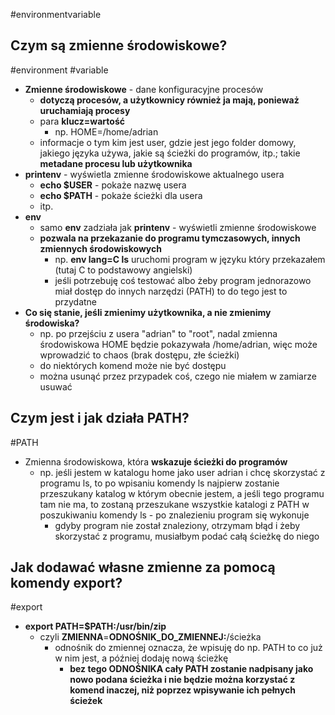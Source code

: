 #environmentvariable
## Czym są zmienne środowiskowe?
#environment #variable
- **Zmienne środowiskowe** - dane konfiguracyjne procesów
	- **dotyczą procesów, a użytkownicy również ja mają, ponieważ uruchamiają procesy**
	- para **klucz=wartość**
		- np. HOME=/home/adrian
	- informacje o tym kim jest user, gdzie jest jego folder domowy, jakiego języka używa, jakie są ścieżki do programów, itp.; takie **metadane procesu lub użytkownika**
- **printenv** - wyświetla zmienne środowiskowe aktualnego usera
	- **echo $USER** - pokaże nazwę usera
	- **echo $PATH** - pokaże ścieżki dla usera
	- itp.
- **env**
	- samo **env** zadziała jak **printenv** - wyświetli zmienne środowiskowe
	- **pozwala na przekazanie do programu tymczasowych, innych zmiennych środowiskowych**
		- np. **env lang=C ls** uruchomi program w języku który przekazałem (tutaj C to podstawowy angielski)
		- jeśli potrzebuję coś testować albo żeby program jednorazowo miał dostęp do innych narzędzi (PATH) to do tego jest to przydatne
- **Co się stanie, jeśli zmienimy użytkownika, a nie zmienimy środowiska?**
	- np. po przejściu z usera "adrian" to "root", nadal zmienna środowiskowa HOME będzie pokazywała /home/adrian, więc może wprowadzić to chaos (brak dostępu, złe ścieżki)
	- do niektórych komend może nie być dostępu
	- można usunąć przez przypadek coś, czego nie miałem w zamiarze usuwać

## Czym jest i jak działa PATH?
#PATH
- Zmienna środowiskowa, która **wskazuje ścieżki do programów**
	- np. jeśli jestem w katalogu home jako user adrian i chcę skorzystać z programu ls, to po wpisaniu komendy ls najpierw zostanie przeszukany katalog w którym obecnie jestem, a jeśli tego programu tam nie ma, to zostaną przeszukane wszystkie katalogi z PATH w poszukiwaniu komendy ls - po znalezieniu program się wykonuje
		- gdyby program nie został znaleziony, otrzymam błąd i żeby skorzystać z programu, musiałbym podać całą ścieżkę do niego

## Jak dodawać własne zmienne za pomocą komendy export?
#export
- **export PATH=$PATH:/usr/bin/zip**
	- czyli **ZMIENNA**=**ODNOŚNIK_DO_ZMIENNEJ:**/ścieżka
		- odnośnik do zmiennej oznacza, że wpisuję do np. PATH to co już w nim jest, a później dodaję nową ścieżkę
			- **bez tego ODNOŚNIKA cały PATH zostanie nadpisany jako nowo podana ścieżka i nie będzie można korzystać z komend inaczej, niż poprzez wpisywanie ich pełnych ścieżek**